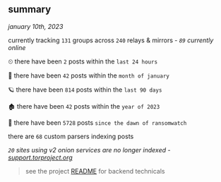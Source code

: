 
## summary
_january 10th, 2023_

currently tracking `131` groups across `240` relays & mirrors - _`89` currently online_

⏲ there have been `2` posts within the `last 24 hours`

🦈 there have been `42` posts within the `month of january`

🪐 there have been `814` posts within the `last 90 days`

🏚 there have been `42` posts within the `year of 2023`

🦕 there have been `5728` posts `since the dawn of ransomwatch`

there are `68` custom parsers indexing posts

_`20` sites using v2 onion services are no longer indexed - [support.torproject.org](https://support.torproject.org/onionservices/v2-deprecation/)_

> see the project [README](https://github.com/joshhighet/ransomwatch#ransomwatch--) for backend technicals
